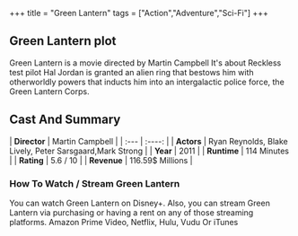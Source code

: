 +++
title = "Green Lantern"
tags = ["Action","Adventure","Sci-Fi"]
+++
## Green Lantern plot
Green Lantern is a movie directed by Martin Campbell It's about Reckless test pilot Hal Jordan is granted an alien ring that bestows him with otherworldly powers that inducts him into an intergalactic police force, the Green Lantern Corps.
## Cast And Summary
| **Director**      | Martin Campbell |
    | :---        |    :----:   |
    |  **Actors** | Ryan Reynolds, Blake Lively, Peter Sarsgaard,Mark Strong |
    | **Year**   | 2011    |
    |  **Runtime** | 114 Minutes |
    |  **Rating** | 5.6 / 10 | 
    |  **Revenue** | 116.59$ Millions |
### How To Watch / Stream Green Lantern
You can watch Green Lantern on Disney+.
Also, you can stream Green Lantern via purchasing or having a rent on any of those streaming platforms.
Amazon Prime Video, Netflix, Hulu, Vudu Or iTunes